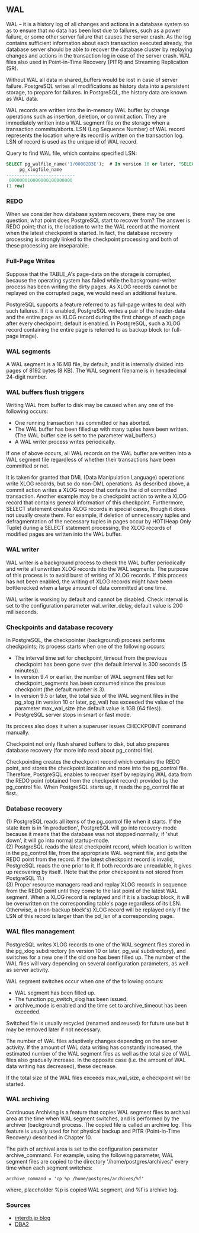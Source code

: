 ## WAL

WAL – it is a history log of all changes and actions in a database system so as to ensure that no data has been lost due to failures, such as a power failure, or some other server failure that causes the server crash. As the log contains sufficient information about each transaction executed already, the database server should be able to recover the database cluster by replaying changes and actions in the transaction log in case of the server crash. WAL files also used in Point-in-Time Recovery (PITR) and Streaming Replication (SR).

Without WAL all data in shared_buffers would be lost in case of server failure. PostgreSQL writes all modifications as history data into a persistent storage, to prepare for failures. In PostgreSQL, the history data are known as WAL data.

WAL records are written into the in-memory WAL buffer by change operations such as insertion, deletion, or commit action. They are immediately written into a WAL segment file on the storage when a transaction commits/aborts. LSN (Log Sequence Number) of WAL record represents the location where its record is written on the transaction log. LSN of record is used as the unique id of WAL record.

Query to find WAL file, which contains specified LSN:
```sql
SELECT pg_walfile_name('1/00002D3E');  # In version 10 or later, "SELECT pg_walfile_name('1/00002D3E');"
     pg_xlogfile_name     
--------------------------
 000000010000000100000000
(1 row)
```

### REDO
When we consider how database system recovers, there may be one question; what point does PostgreSQL start to recover from? The answer is REDO point; that is, the location to write the WAL record at the moment when the latest checkpoint is started. In fact, the database recovery processing is strongly linked to the checkpoint processing and both of these processing are inseparable.

### Full-Page Writes
Suppose that the TABLE_A's page-data on the storage is corrupted, because the operating system has failed while the background-writer process has been writing the dirty pages. As XLOG records cannot be replayed on the corrupted page, we would need an additional feature.

PostgreSQL supports a feature referred to as full-page writes to deal with such failures. If it is enabled, PostgreSQL writes a pair of the header-data and the entire page as XLOG record during the first change of each page after every checkpoint; default is enabled. In PostgreSQL, such a XLOG record containing the entire page is referred to as backup block (or full-page image).

### WAL segments
A WAL segment is a 16 MB file, by default, and it is internally divided into pages of 8192 bytes (8 KB). The WAL segment filename is in hexadecimal 24-digit number.

### WAL buffers flush triggers
Writing WAL from buffer to disk may be caused when any one of the following occurs:
- One running transaction has committed or has aborted.
- The WAL buffer has been filled up with many tuples have been written. (The WAL buffer size is set to the parameter wal_buffers.)
- A WAL writer process writes periodically.

If one of above occurs, all WAL records on the WAL buffer are written into a WAL segment file regardless of whether their transactions have been committed or not.

It is taken for granted that DML (Data Manipulation Language) operations write XLOG records, but so do non-DML operations. As described above, a commit action writes a XLOG record that contains the id of committed transaction. Another example may be a checkpoint action to write a XLOG record that contains general information of this checkpoint. Furthermore, SELECT statement creates XLOG records in special cases, though it does not usually create them. For example, if deletion of unnecessary tuples and defragmentation of the necessary tuples in pages occur by HOT(Heap Only Tuple) during a SELECT statement processing, the XLOG records of modified pages are written into the WAL buffer.

### WAL writer
WAL writer is a background process to check the WAL buffer periodically and write all unwritten XLOG records into the WAL segments. The purpose of this process is to avoid burst of writing of XLOG records. If this process has not been enabled, the writing of XLOG records might have been bottlenecked when a large amount of data committed at one time.

WAL writer is working by default and cannot be disabled. Check interval is set to the configuration parameter wal_writer_delay, default value is 200 milliseconds.

### Checkpoints  and database recovery
In PostgreSQL, the checkpointer (background) process performs checkpoints; its process starts when one of the following occurs:
- The interval time set for checkpoint_timeout from the previous checkpoint has been gone over (the default interval is 300 seconds (5 minutes)).
- In version 9.4 or earlier, the number of WAL segment files set for checkpoint_segments has been consumed since the previous checkpoint (the default number is 3).
- In version 9.5 or later, the total size of the WAL segment files in the pg_xlog (in version 10 or later, pg_wal) has exceeded the value of the parameter max_wal_size (the default value is 1GB (64 files)).
- PostgreSQL server stops in smart or fast mode.


Its process also does it when a superuser issues CHECKPOINT command manually.

Checkpoint not only flush shared buffers to disk, but also prepares database recovery (for more info read about pg_control file).

Checkpointing creates the checkpoint record which contains the REDO point, and stores the checkpoint location and more into the pg_control file. Therefore, PostgreSQL enables to recover itself by replaying WAL data from the REDO point (obtained from the checkpoint record) provided by the pg_control file. When PostgreSQL starts up, it reads the pg_control file at first.

### Database recovery
(1) PostgreSQL reads all items of the pg_control file when it starts. If the state item is in 'in production', PostgreSQL will go into recovery-mode because it means that the database was not stopped normally; if 'shut down', it will go into normal startup-mode.  
(2) PostgreSQL reads the latest checkpoint record, which location is written in the pg_control file, from the appropriate WAL segment file, and gets the REDO point from the record. If the latest checkpoint record is invalid, PostgreSQL reads the one prior to it. If both records are unreadable, it gives up recovering by itself. (Note that the prior checkpoint is not stored from PostgreSQL 11.)  
(3) Proper resource managers read and replay XLOG records in sequence from the REDO point until they come to the last point of the latest WAL segment. When a XLOG record is replayed and if it is a backup block, it will be overwritten on the corresponding table's page regardless of its LSN. Otherwise, a (non-backup block's) XLOG record will be replayed only if the LSN of this record is larger than the pd_lsn of a corresponding page.

### WAL files management
PostgreSQL writes XLOG records to one of the WAL segment files stored in the pg_xlog subdirectory (in version 10 or later, pg_wal subdirectory), and switches for a new one if the old one has been filled up. The number of the WAL files will vary depending on several configuration parameters, as well as server activity.

WAL segment switches occur when one of the following occurs:
- WAL segment has been filled up.
- The function pg_switch_xlog has been issued.
- archive_mode is enabled and the time set to archive_timeout has been exceeded.

Switched file is usually recycled (renamed and reused) for future use but it may be removed later if not necessary.

The number of WAL files adaptively changes depending on the server activity. If the amount of WAL data writing has constantly increased, the estimated number of the WAL segment files as well as the total size of WAL files also gradually increase. In the opposite case (i.e. the amount of WAL data writing has decreased), these decrease.

If the total size of the WAL files exceeds max_wal_size, a checkpoint will be started.

### WAL archiving
Continuous Archiving is a feature that copies WAL segment files to archival area at the time when WAL segment switches, and is performed by the archiver (background) process. The copied file is called an archive log. This feature is usually used for hot physical backup and PITR (Point-in-Time Recovery) described in Chapter 10.

The path of archival area is set to the configuration parameter archive_command. For example, using the following parameter, WAL segment files are copied to the directory '/home/postgres/archives/' every time when each segment switches:
```
archive_command = 'cp %p /home/postgres/archives/%f'
```
where, placeholder %p is copied WAL segment, and %f is archive log.

### Sources
- [interdb.jp blog](http://www.interdb.jp/pg/pgsql09.html)
- [DBA2](https://www.youtube.com/watch?v=GghMySWRH48&t=1s&index=8&list=PLaFqU3KCWw6JgufXBiW4dEB2-tDpmOXPH)
